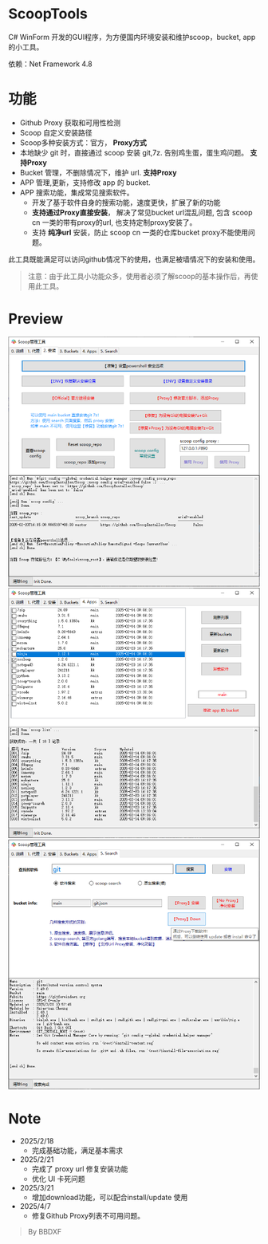 # ScoopTools
C# WinForm 开发的GUI程序，为方便国内环境安装和维护scoop，bucket, app 的小工具。  

依赖：Net Framework 4.8

# 功能
- Github Proxy 获取和可用性检测
- Scoop 自定义安装路径
- Scoop多种安装方式：官方， **Proxy方式**
- 本地缺少 git 时，直接通过 scoop 安装 git,7z. 告别鸡生蛋，蛋生鸡问题。 **支持Proxy**
- Bucket 管理，不删除情况下，维护 url.  **支持Proxy**
- APP 管理,更新，支持修改 app 的 bucket.
- APP 搜索功能，集成常见搜索软件。
	- 开发了基于软件自身的搜索功能，速度更快，扩展了新的功能
	- **支持通过Proxy直接安装**， 解决了常见bucket url混乱问题, 包含 scoop cn 一类的带有proxy的url, 也支持定制proxy安装了。
	- 支持 **纯净url** 安装，防止 scoop cn 一类的仓库bucket proxy不能使用问题。

此工具既能满足可以访问github情况下的使用，也满足被墙情况下的安装和使用。  

> 注意：由于此工具小功能众多，使用者必须了解scoop的基本操作后，再使用此工具。

# Preview
![install](./doc/install.png)  
![apps](./doc/app.png)  
![search](./doc/ss.png)  


# Note
- 2025/2/18
	- 完成基础功能，满足基本需求
- 2025/2/21
    - 完成了 proxy url 修复安装功能
	- 优化 UI 卡死问题
- 2025/3/21
    - 增加download功能，可以配合install/update 使用
- 2025/4/7
	- 修复Github Proxy列表不可用问题。
	
> By BBDXF